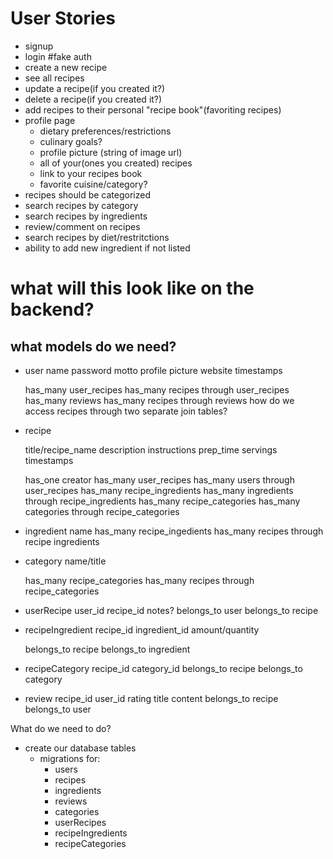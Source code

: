 # User Stories

- signup
- login #fake auth
- create a new recipe
- see all recipes
- update a recipe(if you created it?)
- delete a recipe(if you created it?)
- add recipes to their personal "recipe book"(favoriting recipes)
- profile page
  - dietary preferences/restrictions
  - culinary goals?
  - profile picture (string of image url)
  - all of your(ones you created) recipes
  - link to your recipes book
  - favorite cuisine/category?
- recipes should be categorized
- search recipes by category
- search recipes by ingredients
- review/comment on recipes
- search recipes by diet/restritctions
- ability to add new ingredient if not listed

# what will this look like on the backend?

## what models do we need?

- user
  name
  password
  motto
  profile picture
  website
  timestamps

  has_many user_recipes
  has_many recipes through user_recipes
  has_many reviews
  has_many recipes through reviews how do we access recipes through two separate join tables?

- recipe
    <!-- can only have one creator -->

  title/recipe_name
  description
  instructions
  prep_time
  servings
  timestamps

  has_one creator
  has_many user_recipes
  has_many users through user_recipes
  has_many recipe_ingredients
  has_many ingredients through recipe_ingredients
  has_many recipe_categories
  has_many categories through recipe_categories

- ingredient
  name
  has_many recipe_ingedients
  has_many recipes through recipe ingredients
- category
  name/title

  has_many recipe_categories
  has_many recipes through recipe_categories

- userRecipe
  user_id
  recipe_id
  notes?
  belongs_to user
  belongs_to recipe

- recipeIngredient
  recipe_id
  ingredient_id
  amount/quantity

  belongs_to recipe
  belongs_to ingredient

- recipeCategory
  recipe_id
  category_id
  belongs_to recipe
  belongs_to category

- review
  recipe_id
  user_id
  rating
  title
  content
  belongs_to recipe
  belongs_to user

What do we need to do?

- create our database tables
  - migrations for:
    - users
    - recipes
    - ingredients
    - reviews
    - categories
    - userRecipes
    - recipeIngredients
    - recipeCategories
